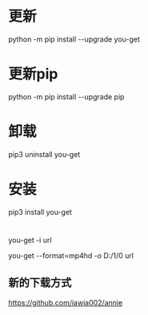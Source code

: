 
# 更新
python -m pip install --upgrade you-get

# 更新pip
python -m pip install --upgrade pip


# 卸载

pip3 uninstall you-get

# 安装

pip3 install you-get


#

you-get -i url

you-get --format=mp4hd -o D:/1/0 url


## 新的下载方式

https://github.com/iawia002/annie